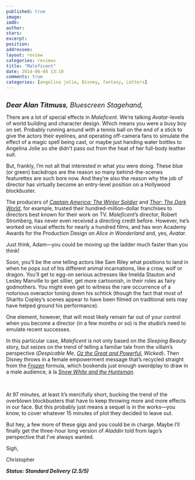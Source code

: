 ```yaml
---
published: true
image: 
imdb: 
author:  
stars: 
excerpt: 
position: 
addressee: 
layout: review
categories: reviews
title: "Maleficent"
date: 2014-06-04 13:10
comments: true
categories: [angelina jolie, Disney, fantasy, Letters]
---
```

<div><p><span class="full-image-block ssNonEditable"><span><a href="/letters/2014/6/4/maleficent.html"><img src="http://rollotomasi73.files.wordpress.com/2014/06/maleficent.jpg" alt="" /></a></span></span></p>
<p><em style="font-size:130%;"><strong>Dear Alan Titmuss</strong>, Bluescreen Stagehand,</em></p>
<p>There are a lot of special effects in <em>Maleficent</em>. We&rsquo;re talking <em>Avatar</em>-levels of world building and character design. Which means you were a busy boy on set. Probably running around with a tennis ball on the end of a stick to give the actors their eyelines, and operating off-camera fans to simulate the effect of a magic spell being cast, or maybe just handing water bottles to Angelina Jolie so she didn&rsquo;t pass out from the heat of her full-body leather suit.&nbsp;</p>
<p>But, frankly, I&rsquo;m not all that interested in what you were doing. These blue (or green) backdrops are the reason so many behind-the-scenes featurettes are such bore now. And they&rsquo;re also the reason why the job of director has virtually become an entry-level position on a Hollywood blockbuster.</p>
<p>The producers of <a href="/letters/2014/4/4/captain-america-the-winter-soldier.html"><em>Captain America: The Winter Soldier</em></a> and <a href="/letters/2013/11/8/thor-the-dark-world.html"><em>Thor: The Dark World</em></a>, for example, trusted their hundred-million-dollar franchises to directors best known for their work on TV.<em> Maleficent</em>&rsquo;s director, Robert Stromberg, has never even received a directing credit before. However, he&rsquo;s worked on visual effects for nearly a hundred films, and has won Academy Awards for the Production Design on <em>Alice in Wonderland</em> and, yes, <em>Avatar.</em></p>
<p>Just think, Adam&mdash;you could be moving up the ladder much faster than you think!</p>
<p>Soon, you&rsquo;ll be the one telling actors like Sam Riley what positions to land in when he pops out of his different animal incarnations, like a crow, wolf or dragon. You&rsquo;ll get to egg-on serious actresses like Imelda Stauton and Lesley Manville to get sillier, get more cartoonish, in their roles as fairy godmothers. You might even get to witness the rare occurrence of a notorious overactor toning down his schtick (though the fact that most of Sharlto Copley&rsquo;s scenes appear to have been filmed on traditional sets may have helped ground his performance).</p>
<p>One element, however, that will most likely remain far out of your control when you become a director (in a few months or so) is the studio&rsquo;s need to emulate recent successes.</p>
<p>In this particular case, <em>Maleficent</em> is not only based on the <em>Sleeping Beauty</em> story, but seizes on the trend of telling a familiar tale from the villain&rsquo;s perspective (<em>Despicable Me,</em> <a href="/letters/2013/3/8/oz-the-great-and-powerful.html"><em>Oz the Great and Powerful</em></a>, <em>Wicked</em>). Then Disney throws in a female empowerment message that&rsquo;s recycled straight from the <a href="/letters/2013/11/28/frozen.html"><em>Frozen</em></a><em> </em>formula, which bookends just enough swordplay to draw in a male audience, &agrave; la <a href="/letters/2012/6/4/snow-white-and-the-huntsman.html"><em>Snow White and the Huntsman</em></a>.</p>
<p>&nbsp;</p>
<p>At 97 minutes, at least it&rsquo;s mercifully short, bucking the trend of the overblown blockbusters that have to keep throwing more and more effects in our face. But this probably just means a sequel is in the works&mdash;you know, to cover whatever 15 minutes of plot they decided to leave out.&nbsp;</p>
<p>But hey, a few more of these gigs and you could be in charge. Maybe I&rsquo;ll finally get the three-hour long version of <em>Aladdin</em> told from Iago&rsquo;s perspective that I&rsquo;ve always wanted.</p>
<p>Sigh,</p>
<p>Christopher&nbsp;</p>
<p><strong><em>Status: Standard Delivery (2.5/5)</em></strong></p></div>

